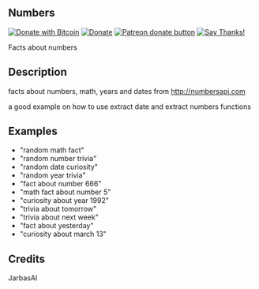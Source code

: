 ## Numbers
[![Donate with Bitcoin](https://en.cryptobadges.io/badge/micro/1QJNhKM8tVv62XSUrST2vnaMXh5ADSyYP8)](https://en.cryptobadges.io/donate/1QJNhKM8tVv62XSUrST2vnaMXh5ADSyYP8)
[![Donate](https://img.shields.io/badge/Donate-PayPal-green.svg)](https://paypal.me/jarbasai)
<span class="badge-patreon"><a href="https://www.patreon.com/jarbasAI" title="Donate to this project using Patreon"><img src="https://img.shields.io/badge/patreon-donate-yellow.svg" alt="Patreon donate button" /></a></span>
[![Say Thanks!](https://img.shields.io/badge/Say%20Thanks-!-1EAEDB.svg)](https://saythanks.io/to/JarbasAl)

Facts about numbers

## Description

facts about numbers, math, years and dates from http://numbersapi.com

a good example on how to use extract date and extract numbers functions

## Examples
 * "random math fact"
 * "random number trivia"
 * "random date curiosity"
 * "random year trivia"
 * "fact about number 666"
 * "math fact about number 5"
 * "curiosity about year 1992"
 * "trivia about tomorrow"
 * "trivia about next week"
 * "fact about yesterday"
 * "curiosity about march 13"

## Credits
JarbasAI

